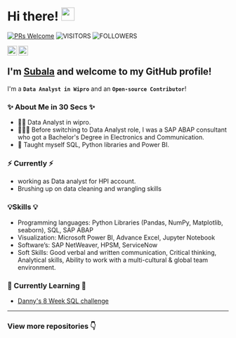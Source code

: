 # Hi there! <img src="https://raw.githubusercontent.com/syedareehaquasar/syedareehaquasar/master/gifs/Hi.gif" width="30px"></h2>

[![PRs Welcome](https://img.shields.io/badge/PRs-welcome-971901.svg?style=flat&logo=github)](https://github.com/subalasingh)
<img alt="VISITORS" src="https://komarev.com/ghpvc/?username=subalasingh&style=flat&labelColor=red&logo=github&label=PROFILE+VIEWS&color=ff69b4"/>
<img alt="FOLLOWERS" src="https://img.shields.io/github/followers/subalasingh?color=blue&logo=githubb&label=FOLLOWERS"/>

<a href="https://www.linkedin.com/in/subala-singh-65383b104/">
  <img align="left" alt="Subala's Linkedin" width="22px" src="https://cdn.jsdelivr.net/npm/simple-icons@v3/icons/linkedin.svg" />
</a>
<a href="https://github.com/subalasingh">
  <img align="left" alt="Subala's Github" width="22px" src="https://cdn.jsdelivr.net/npm/simple-icons@v3/icons/github.svg" />
</a>
<br />

## I'm [**Subala**](https://www.linkedin.com/in/subala-singh-65383b104/) and welcome to my GitHub profile!

I'm a **`Data Analyst in Wipro`** and an **`Open-source Contributor`**!

### ✨ About Me in 30 Secs ✨
- 👩‍💼 Data Analyst in wipro.
- 👩🏻‍💻 Before switching to Data Analyst role, I was a SAP ABAP consultant who got a Bachelor's Degree in Electronics and Communication.
- 📝 Taught myself SQL, Python libraries and Power BI.

### ⚡️ Currently ⚡️
- working as Data analyst for HPI account.
- Brushing up on data cleaning and wrangling skills

### 💡Skills 💡
- Programming languages: Python Libraries (Pandas, NumPy, Matplotlib, seaborn), SQL, SAP ABAP
- Visualization: Microsoft Power BI, Advance Excel, Jupyter Notebook
- Software’s: SAP NetWeaver, HPSM, ServiceNow 
- Soft Skills: Good verbal and written communication, Critical thinking, Analytical skills, Ability to work with a multi-cultural & global team environment. 

### 📝 Currently Learning 📝
- [Danny's 8 Week SQL challenge](https://github.com/subalasingh/8-Week-SQL-Challenge)

---

### View more repositories 👇
